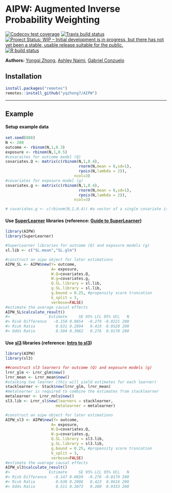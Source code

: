AIPW: Augmented Inverse Probability Weighting
================

<!-- badges: start -->

[![Codecov test
coverage](https://codecov.io/gh/yqzhong7/AIPW/branch/master/graph/badge.svg)](https://codecov.io/gh/yqzhong7/AIPW?branch=master)
[![Travis build
status](https://travis-ci.com/yqzhong7/AIPW.svg?branch=master)](https://travis-ci.com/yqzhong7/AIPW)
[![Project Status: WIP – Initial development is in progress, but there
has not yet been a stable, usable release suitable for the
public.](https://www.repostatus.org/badges/latest/wip.svg)](https://www.repostatus.org/#WIP)
[![R build
status](https://github.com/yqzhong7/AIPW/workflows/R-CMD-check/badge.svg)](https://github.com/yqzhong7/AIPW/actions)
<!-- badges: end -->

<!-- README.md is generated from README.Rmd. Please edit that file -->

**Authors:** [Yongqi Zhong](https://github.com/yqzhong7), [Ashley
Naimi](https://github.com/ainaimi), [Gabriel
Conzuelo](https://github.com/gconzuelo)

## Installation

``` r
install.packages("remotes")
remotes::install_github("yqzhong7/AIPW")
```

-----

## Example

#### Setup example data

``` r
set.seed(888)
N <- 200
outcome <- rbinom(N,1,0.3)
exposure <- rbinom(N,1,0.5)
#covaraites for outcome model (Q)
covariates.Q <- matrix(c(rbinom(N,1,0.4),
                                rnorm(N,mean = 0,sd=1),
                                rpois(N,lambda = 2)),
                              ncol=3)
#covariates for exposure model (g)
covariates.g <- matrix(c(rbinom(N,1,0.4),
                                rnorm(N,mean = 0,sd=1),
                                rpois(N,lambda = 2)),
                              ncol=3)

# covariates.g <- c(rbinom(N,1,0.4)) #a vector of a single covariate is also supported
```

#### Use [SuperLearner](https://cran.r-project.org/web/packages/SuperLearner/index.html) libraries (reference: [Guide to SuperLearner](https://cran.r-project.org/web/packages/SuperLearner/vignettes/Guide-to-SuperLearner.html))

``` r
library(AIPW)
library(SuperLearner)

#SuperLearner libraries for outcome (Q) and exposure models (g)
sl.lib <- c("SL.mean","SL.glm")

#construct an aipw object for later estimations 
AIPW_SL <- AIPW$new(Y= outcome,
                    A= exposure,
                    W.Q=covariates.Q, 
                    W.g=covariates.g,
                    Q.SL.library = sl.lib,
                    g.SL.library = sl.lib,
                    g.bound = 0.25, #propensity score truncation 
                    k_split = 3,
                    verbose=FALSE)
#estimate the average causal effects
AIPW_SL$calculate_result()
#>                 Estimate     SE 95% LCL 95% UCL   N
#> Risk Difference   -0.150 0.0654  -0.279 -0.0221 200
#> Risk Ratio         0.631 0.2094   0.419  0.9520 200
#> Odds Ratio         0.504 0.3062   0.276  0.9178 200
```

#### Use [sl3](https://tlverse.org/sl3/index.html) libraries (reference: [Intro to sl3](https://tlverse.org/sl3/articles/intro_sl3.html))

``` r
library(AIPW)
library(sl3)

##construct sl3 learners for outcome (Q) and exposure models (g)
lrnr_glm <- Lrnr_glm$new()
lrnr_mean <- Lrnr_mean$new()
#stacking two learner (this will yield estimates for each learner)
stacklearner <- Stack$new(lrnr_glm, lrnr_mean) 
#metalearner is required to combine the estimates from stacklearner
metalearner <- Lrnr_nnls$new()
sl3.lib <- Lrnr_sl$new(learners = stacklearner,
                      metalearner = metalearner)

#construct an aipw object for later estimations 
AIPW_sl3 <- AIPW$new(Y= outcome,
                    A= exposure,
                    W.Q=covariates.Q, 
                    W.g=covariates.g,
                    Q.SL.library = sl3.lib,
                    g.SL.library = sl3.lib,
                    g.bound = 0.25, #propensity score truncation 
                    k_split = 3,
                    verbose=FALSE)
#estimate the average causal effects
AIPW_sl3$calculate_result()
#>                 Estimate     SE 95% LCL 95% UCL   N
#> Risk Difference   -0.147 0.0659  -0.276 -0.0179 200
#> Risk Ratio         0.638 0.2096   0.423  0.9616 200
#> Odds Ratio         0.511 0.3073   0.280  0.9333 200
```
